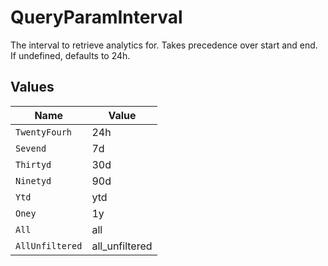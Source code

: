 # QueryParamInterval

The interval to retrieve analytics for. Takes precedence over start and end. If undefined, defaults to 24h.


## Values

| Name            | Value           |
| --------------- | --------------- |
| `TwentyFourh`   | 24h             |
| `Sevend`        | 7d              |
| `Thirtyd`       | 30d             |
| `Ninetyd`       | 90d             |
| `Ytd`           | ytd             |
| `Oney`          | 1y              |
| `All`           | all             |
| `AllUnfiltered` | all_unfiltered  |